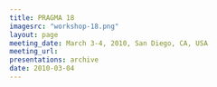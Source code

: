 ```yaml
---
title: PRAGMA 18 
imagesrc: "workshop-18.png"
layout: page
meeting_date: March 3-4, 2010, San Diego, CA, USA
meeting_url:  
presentations: archive
date: 2010-03-04
---
```


